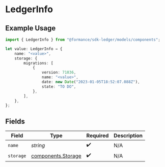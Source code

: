 # LedgerInfo

## Example Usage

```typescript
import { LedgerInfo } from "@formance/sdk-ledger/models/components";

let value: LedgerInfo = {
    name: "<value>",
    storage: {
        migrations: [
            {
                version: 71036,
                name: "<value>",
                date: new Date("2023-01-05T18:52:07.088Z"),
                state: "TO DO",
            },
        ],
    },
};
```

## Fields

| Field                                                    | Type                                                     | Required                                                 | Description                                              |
| -------------------------------------------------------- | -------------------------------------------------------- | -------------------------------------------------------- | -------------------------------------------------------- |
| `name`                                                   | *string*                                                 | :heavy_check_mark:                                       | N/A                                                      |
| `storage`                                                | [components.Storage](../../models/components/storage.md) | :heavy_check_mark:                                       | N/A                                                      |